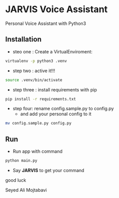 # JARVIS Voice Assistant

Personal Voice Assistant with Python3

## Installation

- steo one : Create a VirtualEnviroment:

```bash
virtualenv -p python3 .venv
```

- step two : active it!!!

```bash
source .venv/bin/activate
```

- step three : install requirements with pip

```bash
pip install -r requirements.txt
```

- step four: rename config.sample.py to config.py
  - and add your personal config to it

```bash
mv config.sample.py config.py
```

## Run

- Run app with command

```bash
python main.py
```

- Say **JARVIS** to get your command

good luck

Seyed Ali Mojtabavi
